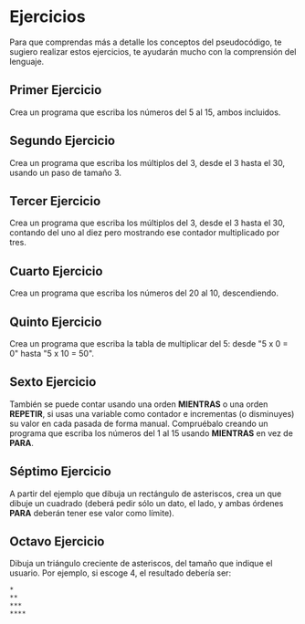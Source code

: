 # Ejercicios

Para que comprendas más a detalle los conceptos del pseudocódigo, te sugiero realizar estos ejercicios, te ayudarán mucho con la comprensión del lenguaje.

## Primer Ejercicio

Crea un programa que escriba los números del 5 al 15, ambos incluidos.

## Segundo Ejercicio

Crea un programa que escriba los múltiplos del 3, desde el 3 hasta el 30, usando un paso de tamaño 3.

## Tercer Ejercicio

Crea un programa que escriba los múltiplos del 3, desde el 3 hasta el 30, contando del uno al diez pero mostrando ese contador multiplicado por tres.

## Cuarto Ejercicio

Crea un programa que escriba los números del 20 al 10, descendiendo.

## Quinto Ejercicio

Crea un programa que escriba la tabla de multiplicar del 5: desde "5 x 0 = 0" hasta "5 x 10 = 50".

## Sexto Ejercicio

También se puede contar usando una orden **MIENTRAS** o una orden **REPETIR**, si usas una variable como contador e incrementas (o disminuyes) su valor en cada pasada de forma manual. Compruébalo creando un programa que escriba los números del 1 al 15 usando **MIENTRAS** en vez de **PARA**.

## Séptimo Ejercicio

A partir del ejemplo que dibuja un rectángulo de asteriscos, crea un que dibuje un cuadrado (deberá pedir sólo un dato, el lado, y ambas órdenes **PARA** deberán tener ese valor como límite).

## Octavo Ejercicio

Dibuja un triángulo creciente de asteriscos, del tamaño que indique el usuario. Por ejemplo, si escoge 4, el resultado debería ser:

~~~pseudocode
*
**
***
****
~~~
